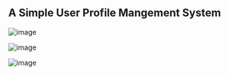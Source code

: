 ## A Simple User Profile Mangement System

![image](https://github.com/user-attachments/assets/e5eee83c-d67f-47bf-94b5-ed3d3d1fa603)


![image](https://github.com/user-attachments/assets/400c9973-1180-4722-a7ae-ac23932e9751)


![image](https://github.com/user-attachments/assets/2b767db0-42a5-49dd-9d4b-3e26137f8ad2)
